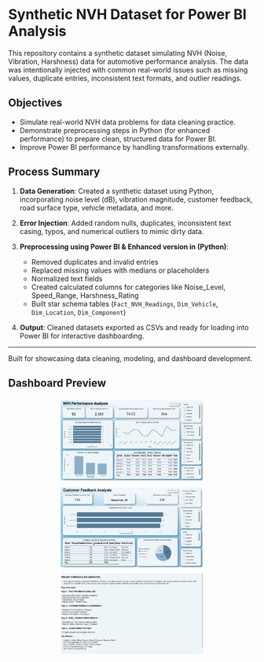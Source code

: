 # Synthetic NVH Dataset for Power BI Analysis

This repository contains a synthetic dataset simulating NVH (Noise, Vibration, Harshness) data for automotive performance analysis. The data was intentionally injected with common real-world issues such as missing values, duplicate entries, inconsistent text formats, and outlier readings.

## Objectives

- Simulate real-world NVH data problems for data cleaning practice.
- Demonstrate preprocessing steps in Python (for enhanced performance) to prepare clean, structured data for Power BI.
- Improve Power BI performance by handling transformations externally.

## Process Summary

1. **Data Generation**: Created a synthetic dataset using Python, incorporating noise level (dB), vibration magnitude, customer feedback, road surface type, vehicle metadata, and more.

2. **Error Injection**: Added random nulls, duplicates, inconsistent text casing, typos, and numerical outliers to mimic dirty data.

3. **Preprocessing using Power BI & Enhanced version in (Python)**:
   - Removed duplicates and invalid entries
   - Replaced missing values with medians or placeholders
   - Normalized text fields
   - Created calculated columns for categories like Noise_Level, Speed_Range, Harshness_Rating
   - Built star schema tables (`Fact_NVH_Readings`, `Dim_Vehicle`, `Dim_Location`, `Dim_Component`)

4. **Output**: Cleaned datasets exported as CSVs and ready for loading into Power BI for interactive dashboarding.

---

Built for showcasing data cleaning, modeling, and dashboard development.

## Dashboard Preview

<p align="center">
 <img src="Images/Page1.png" alt="Page 1 – NVH Performance Overview" width="300"/>
 <img src="Images/Page2.png" alt="Page 2 – Customer Feedback Analysis" width="300"/>
 <img src="Images/Page3.png" alt="Documentation" width="300"/>
</p>
